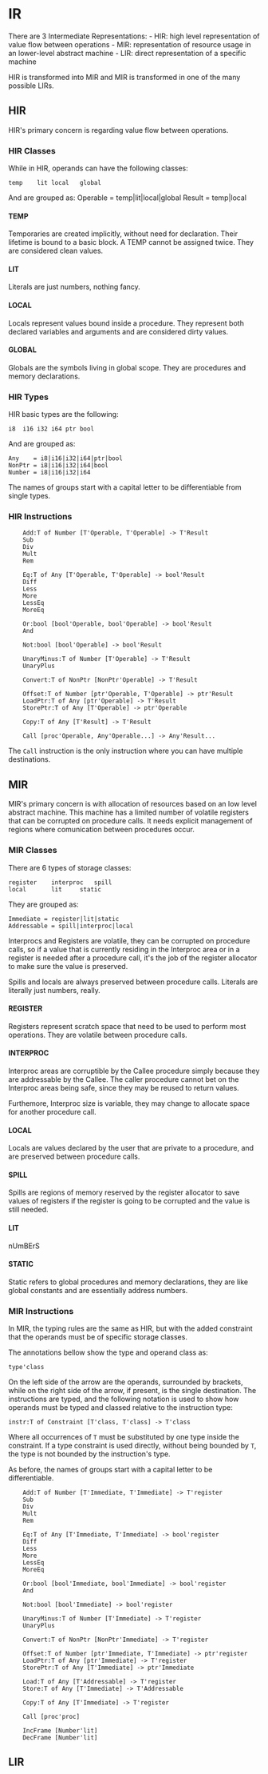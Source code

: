 # IR

There are 3 Intermediate Representations:
	- HIR: high level representation of value flow between operations
	- MIR: representation of resource usage in an lower-level abstract machine
	- LIR: direct representation of a specific machine

HIR is transformed into MIR and MIR is transformed in
one of the many possible LIRs.

## HIR

HIR's primary concern is regarding value flow between operations.

### HIR Classes

While in HIR, operands can have the following classes:

	temp	lit	local	global

And are grouped as:
	Operable = temp|lit|local|global
	Result   = temp|local
 
#### TEMP

Temporaries are created implicitly, without need for declaration.
Their lifetime is bound to a basic block.
A TEMP cannot be assigned twice.
They are considered clean values.

#### LIT

Literals are just numbers, nothing fancy.

#### LOCAL

Locals represent values bound inside a procedure.
They represent both declared variables and arguments
and are considered dirty values.

#### GLOBAL

Globals are the symbols living in global scope.
They are procedures and memory declarations.

### HIR Types

HIR basic types are the following:

	i8	i16	i32	i64	ptr	bool

And are grouped as:

	Any    = i8|i16|i32|i64|ptr|bool
	NonPtr = i8|i16|i32|i64|bool
	Number = i8|i16|i32|i64
	
The names of groups start with a capital letter to be differentiable from
single types.

### HIR Instructions

```
	Add:T of Number [T'Operable, T'Operable] -> T'Result
	Sub
	Div
	Mult
	Rem

	Eq:T of Any [T'Operable, T'Operable] -> bool'Result
	Diff
	Less
	More
	LessEq
	MoreEq

	Or:bool [bool'Operable, bool'Operable] -> bool'Result
	And

	Not:bool [bool'Operable] -> bool'Result

	UnaryMinus:T of Number [T'Operable] -> T'Result
	UnaryPlus

	Convert:T of NonPtr [NonPtr'Operable] -> T'Result

	Offset:T of Number [ptr'Operable, T'Operable] -> ptr'Result
	LoadPtr:T of Any [ptr'Operable] -> T'Result
	StorePtr:T of Any [T'Operable] -> ptr'Operable

	Copy:T of Any [T'Result] -> T'Result

	Call [proc'Operable, Any'Operable...] -> Any'Result...
```

The `Call` instruction is the only instruction where you can have
multiple destinations.

## MIR

MIR's primary concern is with allocation of resources based on an
low level abstract machine. This machine has a limited number
of volatile registers that can be corrupted on procedure calls.
It needs explicit management of regions where comunication
between procedures occur.

### MIR Classes

There are 6 types of storage classes:

	register	interproc	spill
	local		lit		static
	
They are grouped as:

	Immediate = register|lit|static
	Addressable = spill|interproc|local

Interprocs and Registers are volatile, they can be corrupted on
procedure calls, so if a value that is currently residing in
the Interproc area or in a register is needed after a procedure call,
it's the job of the register allocator to make sure the value is preserved.

Spills and locals are always preserved between procedure calls.
Literals are literally just numbers, really.

#### REGISTER

Registers represent scratch space that need to be used to
perform most operations. They are volatile between procedure calls.

#### INTERPROC

Interproc areas are corruptible by the Callee procedure simply
because they are addressable by the Callee. The caller procedure
cannot bet on the Interproc areas being safe, since they may be
reused to return values.

Furthemore, Interproc size is variable, they may change to allocate
space for another procedure call.

#### LOCAL

Locals are values declared by the user that are private to a procedure,
and are preserved between procedure calls.

#### SPILL

Spills are regions of memory reserved by the register allocator to
save values of registers if the register is going to be corrupted
and the value is still needed.

#### LIT

nUmBErS

#### STATIC

Static refers to global procedures and memory declarations, they are like
global constants and are essentially address numbers.

### MIR Instructions

In MIR, the typing rules are the same as HIR, but with the added constraint
that the operands must be of specific storage classes.

The annotations bellow show the type and operand class as:

	type'class

On the left side of the arrow are the operands, surrounded by brackets,
while on the right side of the arrow, if present, is the single destination.
The instructions are typed, and the following notation is used to show
how operands must be typed and classed relative to the instruction type:

	instr:T of Constraint [T'class, T'class] -> T'class

Where all occurrences of `T` must be substituted
by one type inside the constraint. If a type constraint is used directly,
without being bounded by `T`, the type is not bounded by the instruction's
type.
	
As before, the names of groups start with a capital letter
to be differentiable.

```
	Add:T of Number [T'Immediate, T'Immediate] -> T'register
	Sub
	Div
	Mult
	Rem

	Eq:T of Any [T'Immediate, T'Immediate] -> bool'register
	Diff
	Less
	More
	LessEq
	MoreEq

	Or:bool [bool'Immediate, bool'Immediate] -> bool'register
	And

	Not:bool [bool'Immediate] -> bool'register

	UnaryMinus:T of Number [T'Immediate] -> T'register
	UnaryPlus

	Convert:T of NonPtr [NonPtr'Immediate] -> T'register

	Offset:T of Number [ptr'Immediate, T'Immediate] -> ptr'register
	LoadPtr:T of Any [ptr'Immediate] -> T'register
	StorePtr:T of Any [T'Immediate] -> ptr'Immediate

	Load:T of Any [T'Addressable] -> T'register
	Store:T of Any [T'Immediate] -> T'Addressable

	Copy:T of Any [T'Immediate] -> T'register

	Call [proc'proc]

	IncFrame [Number'lit]
	DecFrame [Number'lit]
```

## LIR
